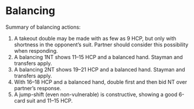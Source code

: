 # Balancing

Summary of balancing actions:

1. A takeout double may be made with as few as 9 HCP, but only with shortness in the opponent’s suit. Partner should consider this possibility when responding.
2. A balancing 1NT shows 11–15 HCP and a balanced hand. Stayman and transfers apply.
3. A balancing 2NT shows 19–21 HCP and a balanced hand. Stayman and transfers apply.
4. With 16–18 HCP and a balanced hand, double first and then bid NT over partner’s response.
5. A jump-shift (even non-vulnerable) is constructive, showing a good 6-card suit and 11–15 HCP.
